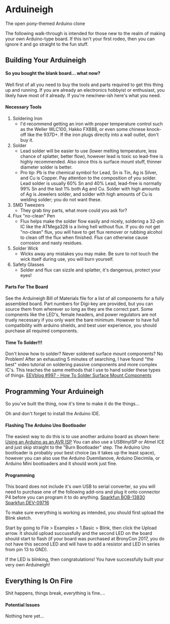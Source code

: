 # Arduineigh
The open pony-themed Arduino clone

The following walk-through is intended for those new to the realm of making your own Arduino-type board. If this isn't your first rodeo, then you can ignore it and go straight to the fun stuff.

## Building Your Arduineigh
#### So you bought the blank board... what now?
Well first of all you need to buy the tools and parts required to get this thing up and running. If you are already an electronics hobbyist or enthusiast, you likely have most of it already. If you're new/new-ish here's what you need.

#### Necessary Tools
1. Soldering Iron
    - I'd recommend getting an iron with proper temperature control such as the Weller WLC100, Hakko FX888, or even some chinese knock-off like the 937D+. If the iron plugs directly into a wall outlet, don't buy it.
2. Solder
    - Lead solder will be easier to use (lower melting temperature, less chance of splatter, better flow), however lead is toxic so lead-free is highly recommended. Also since this is surface mount stuff, thinner diameter solder is better.
    - Pro tip: Pb is the chemical symbol for Lead, Sn is Tin, Ag is Silver, and Cu is Copper. Pay attention to the composition of you solder. Lead solder is usually 60% Sn and 40% Lead, lead-free is normally 99% Sn and the last 1% both Ag and Cu. Solder with high amounts of Ag is Jewelers solder, and solder with high amounts of Cu is welding solder; you do not want these.
3. SMD Tweezers
    - They grab tiny parts, what more could you ask for?
4. Flux "no-clean" Pen
    - Flux helps make the solder flow easily and nicely, soldering a 32-pin IC like the ATMega328 is a living hell without flux. If you do not get "no-clean" flux, you will have to get flux remover or rubbing alcohol to clean off the flux when finished. Flux can otherwise cause corrosion and nasty residues.
5. Solder Wick
    - Wicks away any mistakes you may make. Be sure to not touch the wick itself during use, you will burn yourself.
6. Safety Glasses
    - Solder and flux can sizzle and splatter, it's dangerous, protect your eyes!

#### Parts For The Board
See the Arduineigh Bill of Materials file for a list of all components for a fully assembled board. Part numbers for Digi-key are provided, but you can source them from wherever so long as they are the correct part. Some compnents like the LED's, female headers, and power regulators are not truely necessary if you only want the bare minimum. However to have full compatibility with arduino shields, and best user experience, you should purchase all required components.

#### Time To Solder!!!
Don't know how to solder? Never soldered surface mount components? No Problem!
After an exhausting 5 minutes of searching, I have found "the best" video tutorial on soldering passive components and more complex IC's. This teaches the same methods that I use to hand solder these types of things.
[EEVblog #997 - How To Solder Surface Mount Components](https://www.youtube.com/watch?v=hoLf8gvvXXU)

## Programming Your Arduineigh
So you've built the thing, now it's time to make it do the things... 

Oh and don't forget to install the Arduino IDE.

#### Flashing The Arduino Uno Bootloader
The easiest way to do this is to use another arduino board as shown here: [Using an Arduino as an AVR ISP](https://www.arduino.cc/en/Tutorial/ArduinoISP)
You can also use a USBtinyISP or Atmel ICE and just skip straight to the "Burn Bootloader" step.
The Arduino Uno bootloader is probably your best choice (as it takes up the least space), however you can also use the Arduino Duemilanove, Arduino Diecimila, or Arduino Mini bootloaders and it should work just fine.

#### Programming
This board does not include it's own USB to serial converter, so you will need to purchase one of the following add-ons and plug it onto connector P4 before you can program it to do anything.
[Sparkfun BOB-13830](https://www.digikey.com/product-detail/en/sparkfun-electronics/BOB-13830/1568-1504-ND/6674603)
[Sparkfun DEV-09716](https://www.digikey.com/product-detail/en/sparkfun-electronics/DEV-09716/1568-1103-ND/5318745)

To make sure everything is working as intended, you should first upload the Blink sketch. 

Start by going to File > Examples > 1.Basic > Blink, then click the Upload arrow. It should upload succussfully and the second LED on the board should start to flash (if your board was purchased at BronyCon 2017, you do not have this second LED and will have to add a resistor and LED in series from pin 13 to GND).

If the LED is blinking, then congratulations! You have successfully built your very own Arduineigh!

## Everything Is On Fire
Shit happens, things break, everything is fine....

#### Potential Issues
Nothing here yet...
